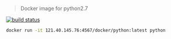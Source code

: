 > Docker image for python2.7

[![build status](https://git.maifusha.com/docker/python/badges/master/build.svg)](https://git.maifusha.com/docker/python/commits/master)


```bash
docker run -it 121.40.145.76:4567/docker/python:latest python
```